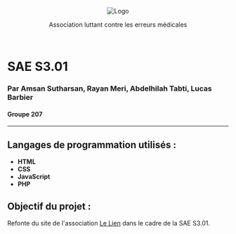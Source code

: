 <div align="center">
  <img src="https://i.imgur.com/C77sFfz.png" alt="Logo" />
  <p>Association luttant contre les erreurs médicales</p>
  <p>‎ </p>
</div>

# SAE S3.01
### Par Amsan Sutharsan, Rayan Meri, Abdelhilah Tabti, Lucas Barbier
#### Groupe 207

---

## Langages de programmation utilisés :
- <b>HTML</b>
- <b>CSS</b>
- <b>JavaScript</b>
- <b>PHP</b>

## Objectif du projet :
<p> Refonte du site de l'association <a href="https://lelien-association.fr/asso/index.php">Le Lien</a> dans le cadre de la SAE S3.01.</p>

